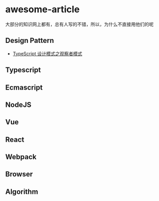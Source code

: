 # awesome-article
大部分的知识网上都有，总有人写的不错，所以，为什么不直接用他们的呢

## Design Pattern
- [TypeScript 设计模式之观察者模式](https://juejin.im/post/6862112623417098248?utm_source=gold_browser_extension)
## Typescript
## Ecmascript
## NodeJS
## Vue
## React
## Webpack
## Browser
## Algorithm
